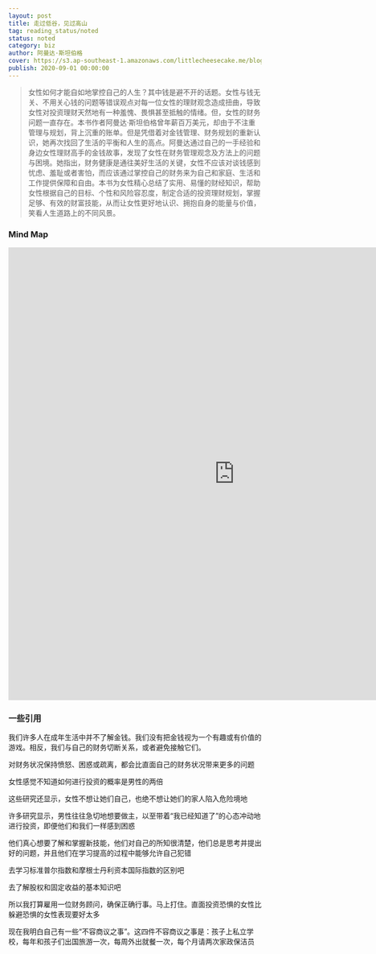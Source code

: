```yaml
---
layout: post
title: 走过低谷，见过高山
tag: reading_status/noted
status: noted
category: biz
author: 阿曼达·斯坦伯格
cover: https://s3.ap-southeast-1.amazonaws.com/littlecheesecake.me/blog-post/books/走过低谷，见过高山.jpg
publish: 2020-09-01 00:00:00
---
```


> 女性如何才能自如地掌控自己的人生？其中钱是避不开的话题。女性与钱无关、不用关心钱的问题等错误观点对每一位女性的理财观念造成扭曲，导致女性对投资理财天然地有一种羞愧、畏惧甚至抵触的情绪。但，女性的财务问题一直存在。本书作者阿曼达·斯坦伯格曾年薪百万美元，却由于不注重管理与规划，背上沉重的账单。但是凭借着对金钱管理、财务规划的重新认识，她再次找回了生活的平衡和人生的高点。阿曼达通过自己的一手经验和身边女性理财高手的金钱故事，发现了女性在财务管理观念及方法上的问题与困境。她指出，财务健康是通往美好生活的关键，女性不应该对谈钱感到忧虑、羞耻或者害怕，而应该通过掌控自己的财务来为自己和家庭、生活和工作提供保障和自由。本书为女性精心总结了实用、易懂的财经知识，帮助女性根据自己的目标、个性和风险容忍度，制定合适的投资理财规划，掌握足够、有效的财富技能，从而让女性更好地认识、拥抱自身的能量与价值，笑看人生道路上的不同风景。

### Mind Map

<div class="mindmap-container">
    <iframe src='https://www.xmind.app/embed/2kQVYy/' width='900' height='900' frameborder='0' scrolling='no' allowfullscreen="true"></iframe>
</div>

### 一些引用

我们许多人在成年生活中并不了解金钱。我们没有把金钱视为一个有趣或有价值的游戏。相反，我们与自己的财务切断关系，或者避免接触它们。

对财务状况保持愤怒、困惑或疏离，都会比直面自己的财务状况带来更多的问题

女性感觉不知道如何进行投资的概率是男性的两倍

这些研究还显示，女性不想让她们自己，也绝不想让她们的家人陷入危险境地

许多研究显示，男性往往急切地想要做主，以至带着“我已经知道了”的心态冲动地进行投资，即便他们和我们一样感到困惑

他们真心想要了解和掌握新技能，他们对自己的所知很清楚，他们总是思考并提出好的问题，并且他们在学习提高的过程中能够允许自己犯错

去学习标准普尔指数和摩根士丹利资本国际指数的区别吧

去了解股权和固定收益的基本知识吧

所以我打算雇用一位财务顾问，确保正确行事。马上打住。直面投资恐惧的女性比躲避恐惧的女性表现要好太多

现在我明白自己有一些“不容商议之事”。这四件不容商议之事是：孩子上私立学校，每年和孩子们出国旅游一次，每周外出就餐一次，每个月请两次家政保洁员